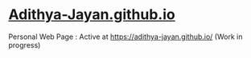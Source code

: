 # [Adithya-Jayan.github.io](Adithya-Jayan.github.io)
Personal Web Page : Active at https://adithya-jayan.github.io/  (Work in progress)

